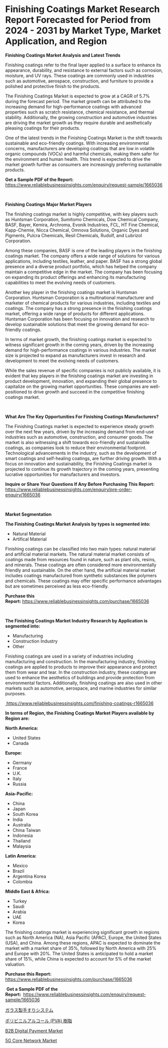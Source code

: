 <p><h1>Finishing Coatings Market Research Report Forecasted for Period from 2024 -  2031 by Market Type, Market Application, and Region</h1></p><p><strong>Finishing Coatings Market Analysis and Latest Trends</strong></p>
<p><p>Finishing coatings refer to the final layer applied to a surface to enhance its appearance, durability, and resistance to external factors such as corrosion, moisture, and UV rays. These coatings are commonly used in industries such as automotive, aerospace, construction, and furniture to provide a polished and protective finish to the products.</p><p>The Finishing Coatings Market is expected to grow at a CAGR of 5.7% during the forecast period. The market growth can be attributed to the increasing demand for high-performance coatings with advanced properties such as scratch resistance, chemical resistance, and thermal stability. Additionally, the growing construction and automotive industries are driving the market growth as they require durable and aesthetically pleasing coatings for their products.</p><p>One of the latest trends in the Finishing Coatings Market is the shift towards sustainable and eco-friendly coatings. With increasing environmental concerns, manufacturers are developing coatings that are low in volatile organic compounds (VOCs) and harmful chemicals, making them safer for the environment and human health. This trend is expected to drive the market growth further as consumers are increasingly preferring sustainable products.</p></p>
<p><strong>Get a Sample PDF of the Report:&nbsp;</strong> <a href="https://www.reliablebusinessinsights.com/enquiry/request-sample/1665036">https://www.reliablebusinessinsights.com/enquiry/request-sample/1665036</a></p>
<p>&nbsp;</p>
<p><strong>Finishing Coatings Major Market Players</strong></p>
<p><p>The finishing coatings market is highly competitive, with key players such as Huntsman Corporation, Sumitomo Chemicals, Dow Chemical Company, BASF, Bayer, Kemira, Archroma, Evonik Industries, FCL, HT Fine Chemical, Kapp-Chemie, Nicca Chemical, Omnova Solutions, Organic Dyes and Pigments, Pulcra Chemicals, Resil Chemicals, Rudolf, and Lubrizol Corporation.</p><p>Among these companies, BASF is one of the leading players in the finishing coatings market. The company offers a wide range of solutions for various applications, including textiles, leather, and paper. BASF has a strong global presence and a diverse product portfolio, which has helped the company maintain a competitive edge in the market. The company has been focusing on expanding its product offerings and enhancing its manufacturing capabilities to meet the evolving needs of customers.</p><p>Another key player in the finishing coatings market is Huntsman Corporation. Huntsman Corporation is a multinational manufacturer and marketer of chemical products for various industries, including textiles and coatings. The company has a strong presence in the finishing coatings market, offering a wide range of products for different applications. Huntsman Corporation has been focusing on innovation and research to develop sustainable solutions that meet the growing demand for eco-friendly coatings.</p><p>In terms of market growth, the finishing coatings market is expected to witness significant growth in the coming years, driven by the increasing demand for high-performance coatings in various industries. The market size is projected to expand as manufacturers invest in research and development to meet the evolving needs of customers.</p><p>While the sales revenue of specific companies is not publicly available, it is evident that key players in the finishing coatings market are investing in product development, innovation, and expanding their global presence to capitalize on the growing market opportunities. These companies are well-positioned to drive growth and succeed in the competitive finishing coatings market.</p></p>
<p>&nbsp;</p>
<p><strong>What Are The Key Opportunities For Finishing Coatings Manufacturers?</strong></p>
<p><p>The Finishing Coatings market is expected to experience steady growth over the next few years, driven by the increasing demand from end-use industries such as automotive, construction, and consumer goods. The market is also witnessing a shift towards eco-friendly and sustainable coatings, as companies look to reduce their environmental footprint. Technological advancements in the industry, such as the development of smart coatings and self-healing coatings, are further driving growth. With a focus on innovation and sustainability, the Finishing Coatings market is projected to continue its growth trajectory in the coming years, presenting lucrative opportunities for manufacturers and investors.</p></p>
<p><strong>Inquire or Share Your Questions If Any Before Purchasing This Report:</strong> <a href="https://www.reliablebusinessinsights.com/enquiry/pre-order-enquiry/1665036">https://www.reliablebusinessinsights.com/enquiry/pre-order-enquiry/1665036</a></p>
<p>&nbsp;</p>
<p><strong>Market Segmentation</strong></p>
<p><strong>The Finishing Coatings Market Analysis by types is segmented into:</strong></p>
<p><ul><li>Natural Material</li><li>Artifical Material</li></ul></p>
<p><p>Finishing coatings can be classified into two main types: natural material and artificial material markets. The natural material market consists of coatings made from resources found in nature, such as plant oils, resins, and minerals. These coatings are often considered more environmentally friendly and sustainable. On the other hand, the artificial material market includes coatings manufactured from synthetic substances like polymers and chemicals. These coatings may offer specific performance advantages but are sometimes perceived as less eco-friendly.</p></p>
<p><strong>Purchase this Report:&nbsp;</strong><a href="https://www.reliablebusinessinsights.com/purchase/1665036">https://www.reliablebusinessinsights.com/purchase/1665036</a></p>
<p>&nbsp;</p>
<p><strong>The Finishing Coatings Market Industry Research by Application is segmented into:</strong></p>
<p><ul><li>Manufacturing</li><li>Construction Industry</li><li>Other</li></ul></p>
<p><p>Finishing coatings are used in a variety of industries including manufacturing and construction. In the manufacturing industry, finishing coatings are applied to products to improve their appearance and protect them from wear and tear. In the construction industry, these coatings are used to enhance the aesthetics of buildings and provide protection from environmental factors. Additionally, finishing coatings are also used in other markets such as automotive, aerospace, and marine industries for similar purposes.</p></p>
<p><a href="https://www.reliablebusinessinsights.com/finishing-coatings-r1665036">&nbsp;https://www.reliablebusinessinsights.com/finishing-coatings-r1665036</a></p>
<p><strong>In terms of Region, the Finishing Coatings Market Players available by Region are:</strong></p>
<p>
    <p> <strong> North America: </strong>
        <ul>
            <li>United States</li>
            <li>Canada</li>
        </ul>
        </p> 
    <p> <strong> Europe: </strong>
        <ul>
            <li>Germany</li>
            <li>France</li>
            <li>U.K.</li>
            <li>Italy</li>
            <li>Russia</li>
        </ul>
        </p> 
    <p> <strong> Asia-Pacific: </strong>
        <ul>
            <li>China</li>
            <li>Japan</li>
            <li>South Korea</li>
            <li>India</li>
            <li>Australia</li>
            <li>China Taiwan</li>
            <li>Indonesia</li>
            <li>Thailand</li>
            <li>Malaysia</li>
        </ul>
        </p> 
    <p> <strong> Latin America: </strong>
        <ul>
            <li>Mexico</li>
            <li>Brazil</li>
            <li>Argentina Korea</li>
            <li>Colombia</li>
        </ul>
        </p> 
    <p> <strong> Middle East & Africa: </strong>
        <ul>
            <li>Turkey</li>
            <li>Saudi</li>
            <li>Arabia</li>
            <li>UAE</li>
            <li>Korea</li>
        </ul>
    </p>
    </p>
<p><p>The finishing coatings market is experiencing significant growth in regions such as North America (NA), Asia Pacific (APAC), Europe, the United States (USA), and China. Among these regions, APAC is expected to dominate the market with a market share of 35%, followed by North America with 25% and Europe with 20%. The United States is anticipated to hold a market share of 15%, while China is expected to account for 5% of the market valuation.</p></p>
<p><strong>Purchase this Report: </strong><a href="https://www.reliablebusinessinsights.com/purchase/1665036">https://www.reliablebusinessinsights.com/purchase/1665036</a></p>
<p>&nbsp;<strong>Get a Sample PDF of the Report:&nbsp;&nbsp;</strong><a href="https://www.reliablebusinessinsights.com/enquiry/request-sample/1665036">https://www.reliablebusinessinsights.com/enquiry/request-sample/1665036</a></p>
<p><strong></strong></p>
<p><p><a href="https://github.com/hardee896/Market-Research-Report-List-2/blob/main/8935406176517.md">ガラス製手すりシステム</a></p><p><a href="https://github.com/Andrewones2023/Market-Research-Report-List-2/blob/main/6054063176518.md">ポリビニルアルコール (PVA) 樹脂</a></p><p><a href="https://github.com/rahu1506/Market-Research-Report-List-5/blob/main/b2b-digital-payment-market.md">B2B Digital Payment Market</a></p><p><a href="https://github.com/FassouRP/Market-Research-Report-List-5/blob/main/5g-core-network-market.md">5G Core Network Market</a></p></p>